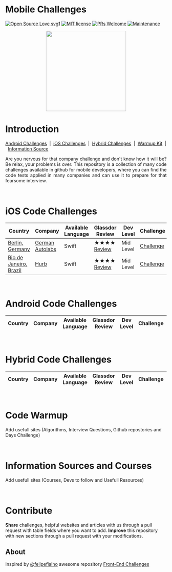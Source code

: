 <h1>Mobile Challenges</h1>

 [![Open Source Love svg1](https://badges.frapsoft.com/os/v1/open-source.svg?v=103)](https://github.com/ellerbrock/open-source-badges/)   [![MIT license](https://img.shields.io/badge/License-MIT-blue.svg)](https://lbesson.mit-license.org/)   [![PRs Welcome](https://img.shields.io/badge/PRs-welcome-brightgreen.svg?style=flat-square)](http://makeapullrequest.com)  [![Maintenance](https://img.shields.io/badge/Maintained%3F-yes-green.svg)](https://GitHub.com/Naereen/StrapDown.js/graphs/commit-activity)

<p align="center">
  <img src="https://media.giphy.com/media/AWv3UAFkgz39u/giphy.gif" height="250"/>
</p>

<h1>Introduction</h1>
<p>
  <a href="#android">Android Challenges</a>&nbsp;&nbsp;|&nbsp;
  <a href="#ios">iOS Challenges</a>&nbsp;&nbsp;|&nbsp;
  <a href="#hybrid">Hybrid Challenges</a>&nbsp;&nbsp;|&nbsp;
  <a href="#warmup">Warmup Kit</a>&nbsp;&nbsp;|&nbsp;
  <a href="#info">Information Source</a>
</p>

<p align="justify"> 
Are you nervous for that company challenge and don't know how it will be? Be relax, your problems is over.
This repository is a collection of many code challenges available in github for mobile developers, where you can find the code tests applied in many companies and can use it to prepare for that fearsome interview.
</p>
<br/>

<h1>iOS Code Challenges</h1>

| Country | Company | Available Language | Glassdor Review | Dev Level | Challenge | Available Positions |
| ------- | ------- | ------------------ | --------------- | --------- | --------- | ------------------- |
| [Berlin, Germany](https://nomadlist.com/berlin) | [German Autolabs](https://www.germanautolabs.com) | Swift | ★★★★ [Review](https://www.glassdoor.com/Overview/Working-at-German-Autolabs-EI_IE2075000.11,26.htm) | Mid Level | [Challenge](https://github.com/GermanAutolabs/iOS-coding-challenge)| [LinkedIn](https://www.linkedin.com/company/german-autolabs/jobs/) |
| [Rio de Janeiro, Brazil]() | [Hurb]() | Swift | ★★★★ [Review]() | Mid Level | [Challenge]() | [LinkedIn]() |

<br/>
<h1>Android Code Challenges</h1>

| Country | Company | Available Language | Glassdor Review | Dev Level | Challenge | Available Positions |
| ------- | ------- | ------------------ | --------------- | --------- | --------- | ------------------- |

<br/>
<h1>Hybrid Code Challenges</h1>

| Country | Company | Available Language | Glassdor Review | Dev Level | Challenge | Available Positions |
| ------- | ------- | ------------------ | --------------- | --------- | --------- | ------------------- |

<br/>
<h1>Code Warmup</h1>

Add usefull sites (Algorithms, Interview Questions, Github repostories and Days Challenge)

<br/>
<h1>Information Sources and Courses</h1>

Add usefull sites (Courses, Devs to follow and Usefull Resources)


<br/>
<h1>Contribute</h1>

 **Share** challenges, helpful websites and articles with us through a pull request with table fields where you want to add.
 **Improve** this repository with new sections through a pull request with your modifications.

## About
Inspired by [@felipefialho](https://github.com/felipefialho) awesome repository [Front-End Challenges](https://github.com/felipefialho/frontend-challenges)
